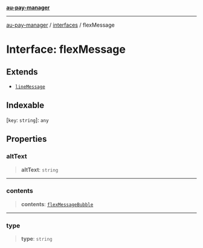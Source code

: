 [**au-pay-manager**](../../README.md)

***

[au-pay-manager](../../README.md) / [interfaces](../README.md) / flexMessage

# Interface: flexMessage

## Extends

- [`lineMessage`](lineMessage.md)

## Indexable

\[`key`: `string`\]: `any`

## Properties

### altText

> **altText**: `string`

***

### contents

> **contents**: [`flexMessageBubble`](flexMessageBubble.md)

***

### type

> **type**: `string`
